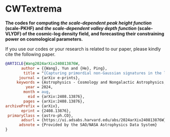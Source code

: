 # CWTextrema
**The codes for computing *the scale-dependent peak height function* (scale-PKHF) and *the scale-dependent valley depth function* (scale-VLYDF) of the cosmic-log density field, and forecasting their constraining power on cosmological parameters.**

If you use our codes or your research is related to our paper, please kindly cite the following paper.

```bib
@ARTICLE{Wang2024arXiv240813876W,
       author = {{Wang}, Yun and {He}, Ping},
        title = "{Capturing primordial non-Gaussian signatures in the late Universe by multi-scale extrema of the cosmic log-density field}",
      journal = {arXiv e-prints},
     keywords = {Astrophysics - Cosmology and Nongalactic Astrophysics, Astrophysics - Instrumentation and Methods for Astrophysics},
         year = 2024,
        month = aug,
          eid = {arXiv:2408.13876},
        pages = {arXiv:2408.13876},
archivePrefix = {arXiv},
       eprint = {2408.13876},
 primaryClass = {astro-ph.CO},
       adsurl = {https://ui.adsabs.harvard.edu/abs/2024arXiv240813876W},
      adsnote = {Provided by the SAO/NASA Astrophysics Data System}
}
```
